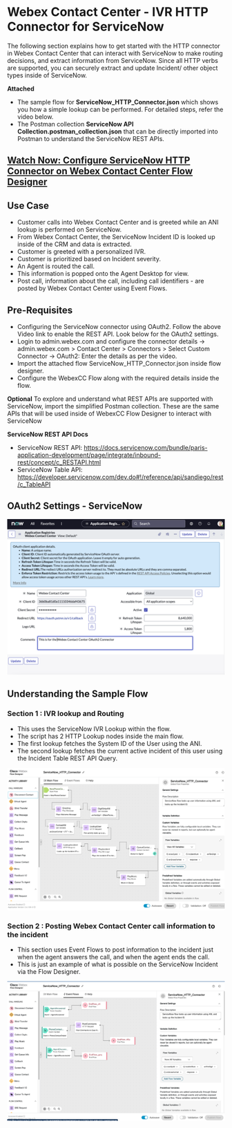 # Webex Contact Center - IVR HTTP Connector for ServiceNow

The following section explains how to get started with the HTTP connector in Webex Contact Center that can interact with ServiceNow to make routing decisions, and extract information from ServiceNow. Since all HTTP verbs are supported, you can securely extract and update Incident/ other object types inside of ServiceNow.

**Attached**

- The sample flow for **ServiceNow_HTTP_Connector.json** which shows you how a simple lookup can be performed. For detailed steps, refer the video below.
- The Postman collection **ServiceNow API Collection.postman_collection.json** that can be directly imported into Postman to understand the ServiceNow REST APIs.

## [Watch Now: Configure ServiceNow HTTP Connector on Webex Contact Center Flow Designer](https://app.vidcast.io/share/22e511b2-cb81-474d-a6c6-982214d0e473)

## Use Case

- Customer calls into Webex Contact Center and is greeted while an ANI lookup is performed on ServiceNow.
- From Webex Contact Center, the ServiceNow Incident ID is looked up inside of the CRM and data is extracted.
- Customer is greeted with a personalized IVR.
- Customer is prioritized based on Incident severity.
- An Agent is routed the call.
- This information is popped onto the Agent Desktop for view.
- Post call, information about the call, including call identifiers - are posted by Webex Contact Center using Event Flows.

## Pre-Requisites

- Configuring the ServiceNow connector using OAuth2. Follow the above Video link to enable the REST API. Look below for the OAuth2 settings.
- Login to admin.webex.com and configure the connector details -> admin.webex.com > Contact Center > Connectors > Select Custom Connector -> OAuth2: Enter the details as per the video.
- Import the attached flow ServiceNow_HTTP_Connector.json inside flow designer.
- Configure the WebexCC Flow along with the required details inside the flow.

**Optional**
To explore and understand what REST APIs are supported with ServiceNow, import the simplified Postman collection. These are the same APIs that will be used inside of WebexCC Flow Designer to interact with ServiceNow

**ServiceNow REST API Docs**

- ServiceNow REST API: https://docs.servicenow.com/bundle/paris-application-development/page/integrate/inbound-rest/concept/c_RESTAPI.html
- ServiceNow Table API: https://developer.servicenow.com/dev.do#!/reference/api/sandiego/rest/c_TableAPI

## OAuth2 Settings - ServiceNow

![Connector Settings](./images/connector1.png)

## Understanding the Sample Flow

### Section 1 : IVR lookup and Routing

- This uses the ServiceNow IVR Lookup within the flow.
- The script has 2 HTTP Lookup nodes inside the main flow.
- The first lookup fetches the System ID of the User using the ANI.
- The second lookup fetches the current active incident of this user using the Incident Table REST API Query.

![Flow Diagram 1](./images/flow1.png)

### Section 2 : Posting Webex Contact Center call information to the incident

- This section uses Event Flows to post information to the incident just when the agent answers the call, and when the agent ends the call.
- This is just an example of what is possible on the ServiceNow Incident via the Flow Designer.

![Flow Diagram 2](./images/flow2.png)
